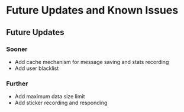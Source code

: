 # Future Updates and Known Issues

## Future Updates

### Sooner

* Add cache mechanism for message saving and stats recording
* Add user blacklist

### Further

* Add maximum data size limit
* Add sticker recording and responding
